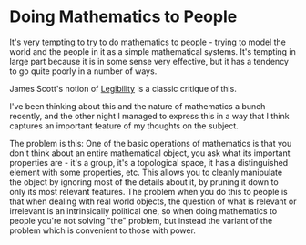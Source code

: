 #  Doing Mathematics to People

It's very tempting to try to do mathematics to people - trying to model the world and the people in it as a simple mathematical systems.
It's tempting in large part because it is in some sense very effective, but it has a tendency to go quite poorly in a number of ways.

James Scott's notion of [Legibility](https://www.ribbonfarm.com/2010/07/26/a-big-little-idea-called-legibility/) is a classic critique of this.

I've been thinking about this and the nature of mathematics a bunch recently, and the other night I managed to express this in a way that I think captures an important feature of my thoughts on the subject.

The problem is this: One of the basic operations of mathematics is that you don't think about an entire mathematical object, you ask what its important properties are - it's a group, it's a topological space, it has a distinguished element with some properties, etc.
This allows you to cleanly manipulate the object by ignoring most of the details about it,
by pruning it down to only its most relevant features.
The problem when you do this to people is that when dealing with real world objects,
the question of what is relevant or irrelevant is an intrinsically political one,
so when doing mathematics to people you're not solving "the" problem, but instead the variant of the problem which is convenient to those with power.
